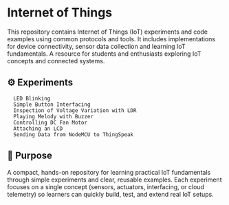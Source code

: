 # Internet of Things
This repository contains Internet of Things (IoT) experiments and code examples using common protocols and tools. It includes implementations for device connectivity, sensor data collection and learning IoT fundamentals. A resource for students and enthusiasts exploring IoT concepts and connected systems.

## ⚙️ Experiments

      LED Blinking
      Simple Button Interfacing
      Inspection of Voltage Variation with LDR
      Playing Melody with Buzzer
      Controlling DC Fan Motor
      Attaching an LCD
      Sending Data from NodeMCU to ThingSpeak

## 🎯 Purpose
A compact, hands-on repository for learning practical IoT fundamentals through simple experiments and clear, reusable examples. Each experiment focuses on a single concept (sensors, actuators, interfacing, or cloud telemetry) so learners can quickly build, test, and extend real IoT setups.
